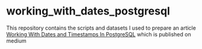 # working_with_dates_postgresql
This repository contains the scripts and datasets I used to prepare an article 
[Working With Dates and Timestamps In PostgreSQL](https://blog.devgenius.io/working-with-dates-and-timestamps-in-postgresql-e9a4d489ea2) which is published on medium


